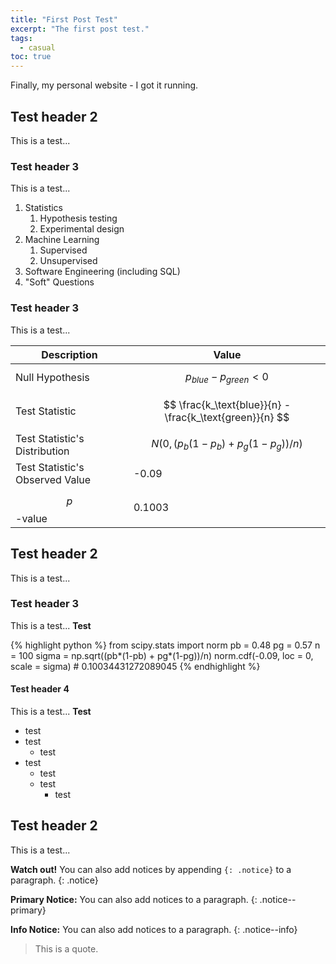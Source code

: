 ```yaml
---
title: "First Post Test"
excerpt: "The first post test."
tags: 
  - casual
toc: true
---
```


Finally, my personal website - I got it running. 

## Test header 2

This is a test... 

### Test header 3 

This is a test... 

1. Statistics
    1. Hypothesis testing 
    2. Experimental design
2. Machine Learning
    1. Supervised 
    2. Unsupervised
3. Software Engineering (including SQL)
4. "Soft" Questions

### Test header 3 

This is a test... 

| Description | Value |
|-------------|-------|
| Null Hypothesis| $$p_{blue} - p_{green} < 0$$ |
| Test Statistic | $$ \frac{k_\text{blue}}{n} - \frac{k_\text{green}}{n} $$ |
| Test Statistic's Distribution | $$N(0, (p_b(1-p_b) + p_g(1-p_g)) / n)$$ |
| Test Statistic's Observed Value | -0.09 |
| $$p$$-value | 0.1003 |

## Test header 2

This is a test... 

### Test header 3 

This is a test... **Test** 

{% highlight python %}
from scipy.stats import norm
pb = 0.48
pg = 0.57
n = 100
sigma = np.sqrt((pb*(1-pb) + pg*(1-pg))/n)
norm.cdf(-0.09, loc = 0, scale = sigma) # 0.10034431272089045
{% endhighlight %}

#### Test header 4 

This is a test... **Test** 

- test 
- test 
  - test 
- test 
    - test 
    - test 
      - test 

## Test header 2 

This is a test...

**Watch out!** You can also add notices by appending `{: .notice}` to a paragraph.
{: .notice}

**Primary Notice:** You can also add notices to a paragraph.
{: .notice--primary}

**Info Notice:** You can also add notices to a paragraph.
{: .notice--info}

> This is a quote.
